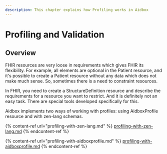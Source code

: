```yaml
---
description: This chapter explains how Profiling works in Aidbox
---
```


# Profiling and Validation

## Overview

FHIR resources are very loose in requirements which gives FHIR its flexibility. For example, all elements are optional in the Patient resource, and it's possible to create a Patient resource without any data which does not make much sense. So, sometimes there is a need to constraint resources.&#x20;

In FHIR, you need to create a StructureDefinition resource and describe the requirements for a resource you want to restrict. And it is definitely not an easy task. There are special tools developed specifically for this.&#x20;

Aidbox implements two ways of working with profiles: using AidboxProfile resource and with zen-lang schemas.&#x20;

{% content-ref url="profiling-with-zen-lang.md" %}
[profiling-with-zen-lang.md](profiling-with-zen-lang.md)
{% endcontent-ref %}

{% content-ref url="profiling-with-aidboxprofile.md" %}
[profiling-with-aidboxprofile.md](profiling-with-aidboxprofile.md)
{% endcontent-ref %}
